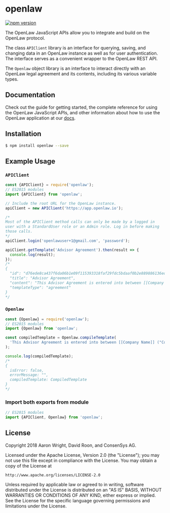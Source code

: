 # openlaw

[![npm version](https://badge.fury.io/js/openlaw.svg)](https://badge.fury.io/js/openlaw)

The OpenLaw JavaScript APIs allow you to integrate and build on the OpenLaw protocol.

The class `APIClient` library is an interface for querying, saving, and changing data in an OpenLaw instance as well as for user authentication. The interface serves as a convenient wrapper to the OpenLaw REST API.

The `Openlaw` object library is an interface to interact directly with an OpenLaw legal agreement and its contents, including its various variable types.

## Documentation

Check out the guide for getting started, the complete reference for using the OpenLaw JavaScript APIs, and other information about how to use the OpenLaw application at our [docs](https://docs.openlaw.io/).

## Installation

```sh
$ npm install openlaw --save
```

## Example Usage

### `APIClient`

```js
const {APIClient} = require('openlaw');
// ES2015 modules
import {APIClient} from 'openlaw';

// Include the root URL for the OpenLaw instance.
apiClient = new APIClient('https://app.openlaw.io');

/*
Most of the APIClient method calls can only be made by a logged in
user with a StandardUser role or an Admin role. Log in before making
those calls.
*/
apiClient.login('openlawuser+1@gmail.com', 'password');

apiClient.getTemplate('Advisor Agreement').then(result => {
  console.log(result);
});
/*
{
  "id": "d76ede8ca437f6da06b1e09f115393318faf29fdc5bdaaf0b2e889886136edf4",
  "title": "Advisor Agreement",
  "content": "This Advisor Agreement is entered into between [[Company Name: Text]] (\"Corporation\") and [[Advisor Name]] (\"Advisor\") as of [[Effective Date: Date]] (\"Effective Date\"). Company and Advisor agree as follows:  \n\n^ **Services**. Advisor agrees to consult with and advise Company from time to time, at Company's request (the \"Services\"). {{No Services \"Do you want to limit the advisor's services?\"  While this Agreement is is effect, Advisor will not provide services to any company active in the field of [[Noncompete Field \"What field should the advisor not participate in?\"]].}}\n\n...**COMPANY:**\n[[Company Signatory Email: Identity]]\n\n___________________\nName:  [[Company Signatory]]\nAddress:  [[Company Address: Address]]\n\n\n**ADVISOR:**\n[[Advisor Email: Identity]]\n\n___________________\nName [[Advisor Name]]      \nAddress: [[Advisor Address: Address]]\n",
  "templateType": "agreement"
}
*/
```

### `Openlaw`

```js
const {Openlaw} = require('openlaw');
// ES2015 modules
import {Openlaw} from 'openlaw';

const compiledTemplate = Openlaw.compileTemplate(
  'This Advisor Agreement is entered into between [[Company Name]] ("Corporation") and [[Advisor Name]] ("Advisor") as of [[Effective Date: Date]] ("Effective Date"). Company and Advisor agree as follows: \n\n^**Services**. Advisor agrees to consult with and advise Company from time to time, at Company\'s request (the "Services").'
);

console.log(compiledTemplate);
/*
{
  isError: false,
  errorMessage: "",
  compiledTemplate: CompiledTemplate
}
*/
```

### Import both exports from module

```js
// ES2015 modules
import {APIClient, Openlaw} from 'openlaw';
```

## License

Copyright 2018 Aaron Wright, David Roon, and ConsenSys AG.

Licensed under the Apache License, Version 2.0 (the "License");
you may not use this file except in compliance with the License.
You may obtain a copy of the License at

    http://www.apache.org/licenses/LICENSE-2.0

Unless required by applicable law or agreed to in writing, software
distributed under the License is distributed on an "AS IS" BASIS,
WITHOUT WARRANTIES OR CONDITIONS OF ANY KIND, either express or implied.
See the License for the specific language governing permissions and
limitations under the License.
